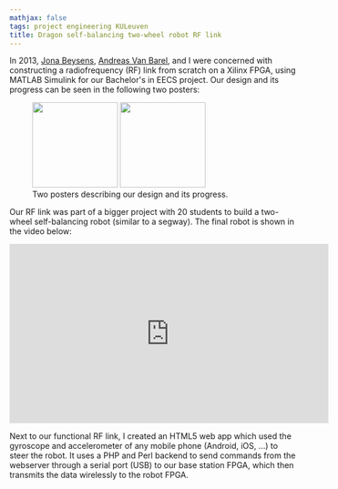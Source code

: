 ```yaml
---
mathjax: false
tags: project engineering KULeuven
title: Dragon self-balancing two-wheel robot RF link
---
```

In 2013, [Jona Beysens](https://www.kuleuven.be/wieiswie/en/person/00101844), [Andreas Van Barel](https://www.kuleuven.be/wieiswie/en/person/00104326), and I were concerned with constructing a radiofrequency (RF) link from scratch on a Xilinx FPGA, using MATLAB Simulink for our Bachelor's in EECS project. Our design and its progress can be seen in the following two posters:

<figure class="half">
    <a href="https://arnoutdevos.github.io/assets/pdf/dragonrfA1.pdf"><img src="https://raw.githubusercontent.com/ArnoutDevos/ArnoutDevos.github.io/master/assets/images/DragonPoster1.png" height="150"></a>
    <a href="https://arnoutdevos.github.io/assets/pdf/dragonrfA1Testing.pdf"><img src="https://raw.githubusercontent.com/ArnoutDevos/ArnoutDevos.github.io/master/assets/images/DragonPoster2.png" height="150"></a>
    <figcaption>Two posters describing our design and its progress.</figcaption>
</figure>

Our RF link was part of a bigger project with 20 students to build a two-wheel self-balancing robot (similar to a segway). The final robot is shown in the video below:

<iframe width="560" height="315" src="https://www.youtube.com/embed/RHjh0bwaSz8?rel=0&amp;showinfo=0" frameborder="0" gesture="media" allow="encrypted-media" allowfullscreen></iframe>

Next to our functional RF link, I created an HTML5 web app which used the gyroscope and accelerometer of any mobile phone (Android, iOS, ...) to steer the robot. It uses a PHP and Perl backend to send commands from the webserver through a serial port (USB) to our base station FPGA, which then transmits the data wirelessly to the robot FPGA.